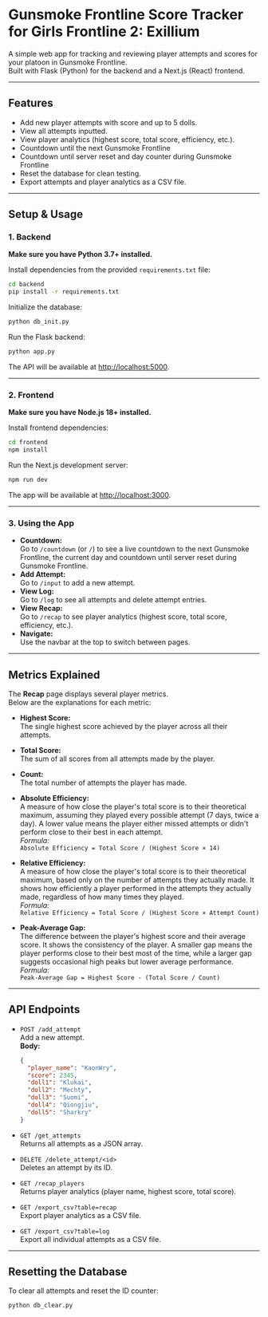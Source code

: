 # Gunsmoke Frontline Score Tracker for Girls Frontline 2: Exillium

A simple web app for tracking and reviewing player attempts and scores for your platoon in Gunsmoke Frontline.  
Built with Flask (Python) for the backend and a Next.js (React) frontend.

---

## Features

- Add new player attempts with score and up to 5 dolls.
- View all attempts inputted.
- View player analytics (highest score, total score, efficiency, etc.).
- Countdown until the next Gunsmoke Frontline
- Countdown until server reset and day counter during Gunsmoke Frontline
- Reset the database for clean testing.
- Export attempts and player analytics as a CSV file.

---

## Setup & Usage

### 1. Backend

**Make sure you have Python 3.7+ installed.**

Install dependencies from the provided `requirements.txt` file:

```sh
cd backend
pip install -r requirements.txt
```

Initialize the database:

```sh
python db_init.py
```

Run the Flask backend:

```sh
python app.py
```
The API will be available at [http://localhost:5000](http://localhost:5000).

---

### 2. Frontend

**Make sure you have Node.js 18+ installed.**

Install frontend dependencies:

```sh
cd frontend
npm install
```

Run the Next.js development server:

```sh
npm run dev
```
The app will be available at [http://localhost:3000](http://localhost:3000).

---

### 3. Using the App

- **Countdown:**  
  Go to `/countdown` (or `/`) to see a live countdown to the next Gunsmoke Frontline, the current day and countdown until server reset during Gunsmoke Frontline.
- **Add Attempt:**  
  Go to `/input` to add a new attempt.
- **View Log:**  
  Go to `/log` to see all attempts and delete attempt entries.
- **View Recap:**  
  Go to `/recap` to see player analytics (highest score, total score, efficiency, etc.).
- **Navigate:**  
  Use the navbar at the top to switch between pages.

---

## Metrics Explained

The **Recap** page displays several player metrics.  
Below are the explanations for each metric:

- **Highest Score:**  
  The single highest score achieved by the player across all their attempts.

- **Total Score:**  
  The sum of all scores from all attempts made by the player. 

- **Count:**  
  The total number of attempts the player has made.

- **Absolute Efficiency:**  
  A measure of how close the player's total score is to their theoretical maximum, assuming they played every possible attempt (7 days, twice a day). A lower value means the player either missed attempts or didn't perform close to their best in each attempt.  
  _Formula:_  
  `Absolute Efficiency = Total Score / (Highest Score × 14)`  

- **Relative Efficiency:**  
  A measure of how close the player's total score is to their theoretical maximum, based only on the number of attempts they actually made. It shows how efficiently a player performed in the attempts they actually made, regardless of how many times they played.   
  _Formula:_  
  `Relative Efficiency = Total Score / (Highest Score × Attempt Count)`  

- **Peak-Average Gap:**  
  The difference between the player's highest score and their average score. It shows the consistency of the player. A smaller gap means the player performs close to their best most of the time, while a larger gap suggests occasional high peaks but lower average performance.   
  _Formula:_  
  `Peak-Average Gap = Highest Score - (Total Score / Count)`

---

## API Endpoints

- `POST /add_attempt`  
  Add a new attempt.  
  **Body:**  
  ```json
  {
    "player_name": "KaonWry",
    "score": 2345,
    "doll1": "Klukai",
    "doll2": "Mechty",
    "doll3": "Suomi",
    "doll4": "Qiongjiu",
    "doll5": "Sharkry"
  }
  ```

- `GET /get_attempts`  
  Returns all attempts as a JSON array.

- `DELETE /delete_attempt/<id>`  
  Deletes an attempt by its ID.

- `GET /recap_players`  
  Returns player analytics (player name, highest score, total score).

- `GET /export_csv?table=recap`  
  Export player analytics as a CSV file.

- `GET /export_csv?table=log`  
  Export all individual attempts as a CSV file.

---

## Resetting the Database

To clear all attempts and reset the ID counter:

```sh
python db_clear.py
```

